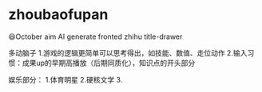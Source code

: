# zhoubaofupan
😆October aim
    AI generate fronted
    zhihu title-drawer

多动脑子
    1.游戏的逻辑更简单可以思考得出，如技能、数值、走位动作
    2.输入习惯：成果up的早期高播放（后期同质化），知识点的开头部分

娱乐部分：
    1.体育明星
    2.硬核文学
    3.
